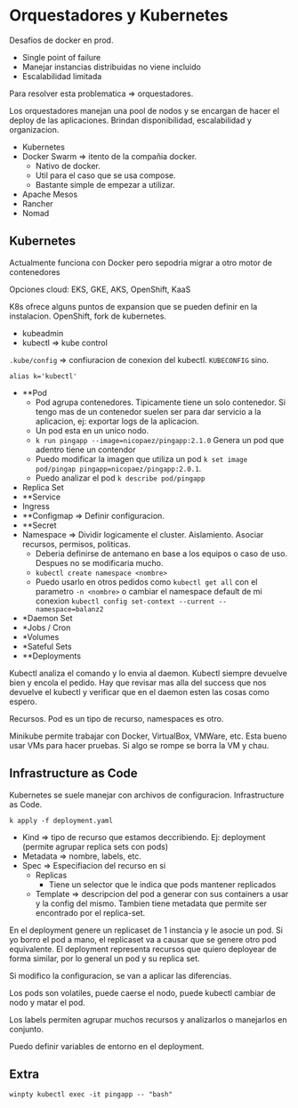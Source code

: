 # Orquestadores y Kubernetes

Desafios de docker en prod.

- Single point of failure
- Manejar instancias distribuidas no viene incluido
- Escalabilidad limitada

Para resolver esta problematica => orquestadores.

Los orquestadores manejan una pool de nodos y se encargan de hacer el deploy de las aplicaciones. Brindan disponibilidad, escalabilidad y organizacion.

- Kubernetes
- Docker Swarm => itento de la compañia docker.
  - Nativo de docker.
  - Util para el caso que se usa compose.
  - Bastante simple de empezar a utilizar.
- Apache Mesos
- Rancher
- Nomad

## Kubernetes

Actualmente funciona con Docker pero sepodria migrar a otro motor de contenedores

Opciones cloud: EKS, GKE, AKS, OpenShift, KaaS

K8s ofrece alguns puntos de expansion que se pueden definir en la instalacion.
OpenShift, fork de kubernetes.

- kubeadmin
- kubectl => kube control

`.kube/config` => confiuracion de conexion del kubectl. `KUBECONFIG` sino.

`alias k='kubectl'`

- **Pod
  - Pod agrupa contenedores. Tipicamente tiene un solo contenedor. Si tengo mas de un contenedor suelen ser para dar servicio a la aplicacion, ej: exportar logs de la aplicacion.
  - Un pod esta en un unico nodo.
  - `k run pingapp --image=nicopaez/pingapp:2.1.0` Genera un pod que adentro tiene un contendor
  - Puedo modificar la imagen que utiliza un pod `k set image pod/pingap pingapp=nicopaez/pingapp:2.0.1`.
  - Puedo analizar el pod `k describe pod/pingapp`
- Replica Set
- **Service
- Ingress
- **Configmap => Definir configuracion.
- **Secret
- Namespace => Dividir logicamente el cluster. Aislamiento. Asociar recursos, permisos, politicas.
  - Deberia definirse de antemano en base a los equipos o caso de uso. Despues no se modificaria mucho.
  - `kubectl create namespace <nombre>`
  - Puedo usarlo en otros pedidos como `kubectl get all` con el parametro `-n <nombre>` o cambiar el namespace default de mi conexion `kubectl config set-context --current --namespace=balanz2`
- *Daemon Set
- *Jobs / Cron
- *Volumes
- *Sateful Sets
- **Deployments

Kubectl analiza el comando y lo envia al daemon. Kubectl siempre devuelve bien y encola el pedido. Hay que revisar mas alla del success que nos devuelve el kubectl y verificar que en el daemon esten las cosas como espero.

Recursos. Pod es un tipo de recurso, namespaces es otro.

Minikube permite trabajar con Docker, VirtualBox, VMWare, etc. Esta bueno usar VMs para hacer pruebas. Si algo se rompe se borra la VM y chau.

## Infrastructure as Code

Kubernetes se suele manejar con archivos de configuracion. Infrastructure as Code.

`k apply -f deployment.yaml`

- Kind => tipo de recurso que estamos deccribiendo. Ej: deployment (permite agrupar replica sets con pods)
- Metadata => nombre, labels, etc.
- Spec => Especifiacion del recurso en si
  - Replicas
    - Tiene un selector que le indica que pods mantener replicados
  - Template => descripcion del pod a generar con sus containers a usar y la config del mismo. Tambien tiene metadata que permite ser encontrado por el replica-set.

En el deployment genere un replicaset de 1 instancia y le asocie un pod. Si yo borro el pod a mano, el replicaset va a causar que se genere otro pod equivalente. El deployment representa recursos que quiero deployear de forma similar, por lo general un pod y su replica set.

Si modifico la configuracion, se van a aplicar las diferencias.

Los pods son volatiles, puede caerse el nodo, puede kubectl cambiar de nodo y matar el pod.

Los labels permiten agrupar muchos recursos y analizarlos o manejarlos en conjunto.

Puedo definir variables de entorno en el deployment.

## Extra

`winpty kubectl exec -it pingapp -- "bash"`